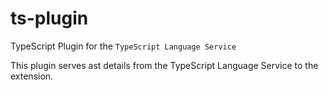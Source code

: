 # ts-plugin

TypeScript Plugin for the `TypeScript Language Service`

This plugin serves ast details from the TypeScript Language Service to the extension.
